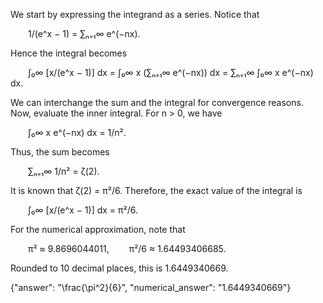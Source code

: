 We start by expressing the integrand as a series. Notice that

  1/(e^x − 1) = ∑ₙ₌₁∞ e^(−nx).

Hence the integral becomes

  ∫₀∞ [x/(e^x − 1)] dx = ∫₀∞ x (∑ₙ₌₁∞ e^(−nx)) dx = ∑ₙ₌₁∞ ∫₀∞ x e^(−nx) dx.

We can interchange the sum and the integral for convergence reasons. Now, evaluate the inner integral. For n > 0, we have

  ∫₀∞ x e^(−nx) dx = 1/n².

Thus, the sum becomes

  ∑ₙ₌₁∞ 1/n² = ζ(2).

It is known that ζ(2) = π²/6. Therefore, the exact value of the integral is

  ∫₀∞ [x/(e^x − 1)] dx = π²/6.

For the numerical approximation, note that

  π² ≈ 9.8696044011,
  π²/6 ≈ 1.64493406685.

Rounded to 10 decimal places, this is 1.6449340669.

{"answer": "\\frac{\\pi^2}{6}", "numerical_answer": "1.6449340669"}